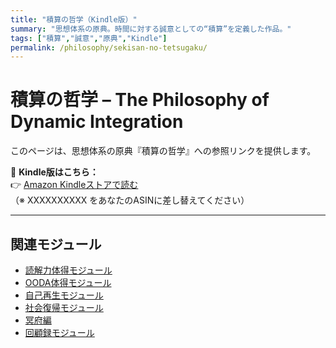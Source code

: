 ```yaml
---
title: "積算の哲学（Kindle版）"
summary: "思想体系の原典。時間に対する誠意としての“積算”を定義した作品。"
tags: ["積算","誠意","原典","Kindle"]
permalink: /philosophy/sekisan-no-tetsugaku/
---
```


# 積算の哲学 – The Philosophy of Dynamic Integration

このページは、思想体系の原典『積算の哲学』への参照リンクを提供します。

📘 **Kindle版はこちら：**  
👉 [Amazon Kindleストアで読む](https://www.amazon.co.jp/dp/XXXXXXXXXX)  
（※ XXXXXXXXXX をあなたのASINに差し替えてください）

---

## 関連モジュール
- [読解力体得モジュール](/modules/reading/)
- [OODA体得モジュール](/modules/ooda/)
- [自己再生モジュール](/modules/regeneration/)
- [社会復帰モジュール](/modules/society/)
- [冥府編](/modules/underworld/)
- [回顧録モジュール](/modules/memoir/)